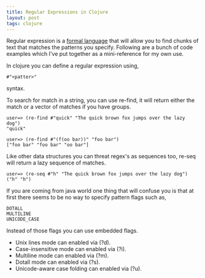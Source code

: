 ```yaml
---
title: Regular Expressions in Clojure
layout: post
tags: clojure
---
```


Regular expression is a [formal
language](http://en.wikipedia.org/wiki/Formal_language#Programming_languages)
that will allow you to find chunks of text that matches the patterns you
specify. Following are a bunch of code examples which I've put together
as a mini-reference for my own use.


In clojure you can define a regular expression using,

    #"<patter>"

syntax.


To search for match in a string, you can use re-find, it will return
either the match or a vector of matches if you have groups.

    user=> (re-find #"quick" "The quick brown fox jumps over the lazy dog")
    "quick"

    user=> (re-find #"(f(oo bar))" "foo bar")
    ["foo bar" "foo bar" "oo bar"]

Like other data structures you can threat regex's as sequences too, re-seq
will return a lazy sequence of matches.

    user=> (re-seq #"h" "The quick brown fox jumps over the lazy dog")
    ("h" "h")

If you are coming from java world one thing that will confuse you is that
at first there seems to be no way to specify pattern flags such as,

    DOTALL 
    MULTILINE 
    UNICODE_CASE 

Instead of those flags you can use embedded flags.

 - Unix lines mode can enabled via  (?d).
 - Case-insensitive mode can enabled via  (?i).
 - Multiline mode can enabled via (?m).
 - Dotall mode can enabled via (?s).
 - Unicode-aware case folding can enabled via (?u).
